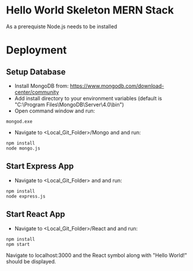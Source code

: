 # Hello World Skeleton MERN Stack

As a prerequiste Node.js needs to be installed

# Deployment
## Setup Database

- Install MongoDB from: https://www.mongodb.com/download-center/community
- Add install directory to your environment variables (default is "C:\Program Files\MongoDB\Server\4.0\bin")
- Open command window and run:
```
mongod.exe
```
- Navigate to <Local_Git_Folder>/Mongo and and run:
```
npm install
node mongo.js
```

## Start Express App

- Navigate to <Local_Git_Folder> and and run:
```
npm install
node express.js
```

## Start React App

- Navigate to <Local_Git_Folder>/React and and run:
```
npm install
npm start
```

Navigate to localhost:3000 and the React symbol along with "Hello World!" should be displayed.
